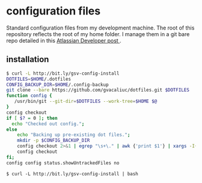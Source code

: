 # configuration files

Standard configuration files from my development machine.  The root of this
repository reflects the root of my home folder.  I manage them in a git bare
repo detailed in this [ Atlassian Developer post
](https://developer.atlassian.com/blog/2016/02/best-way-to-store-dotfiles-git-bare-repo/).

## installation
```bash
$ curl -L http://bit.ly/gsv-config-install
DOTFILES=$HOME/.dotfiles
CONFIG_BACKUP_DIR=$HOME/.config-backup
git clone --bare https://github.com/gvacaliuc/dotfiles.git $DOTFILES
function config {
   /usr/bin/git --git-dir=$DOTFILES --work-tree=$HOME $@
}
config checkout
if [ $? = 0 ]; then
  echo "Checked out config.";
else
    echo "Backing up pre-existing dot files.";
    mkdir -p $CONFIG_BACKUP_DIR
    config checkout 2>&1 | egrep "\s+\." | awk {'print $1'} | xargs -I{} mv {} $CONFIG_BACKUP_DIR/{}
    config checkout
fi;
config config status.showUntrackedFiles no
```

```
$ curl -L http://bit.ly/gsv-config-install | bash
```
